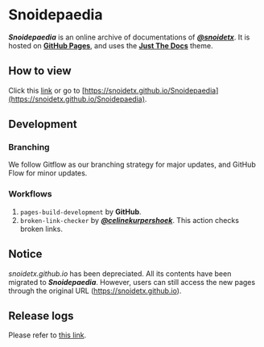 # Snoidepaedia

***Snoidepaedia*** is an online archive of documentations of [***@snoidetx***](https://github.com/snoidetx). It is hosted on [**GitHub Pages**](https://pages.github.com/), and uses the [**Just The Docs**](https://github.com/just-the-docs/just-the-docs) theme.

## How to view

Click this [link](https://snoidetx.github.io/Snoidepaedia) or go to [https://snoidetx.github.io/Snoidepaedia](https://snoidetx.github.io/Snoidepaedia).

## Development
### Branching

We follow Gitflow as our branching strategy for major updates, and GitHub Flow for minor updates.

### Workflows

1. `pages-build-development` by **GitHub**.
2. `broken-link-checker` by [***@celinekurpershoek***](https://github.com/celinekurpershoek/link-checker). This action checks broken links.

## Notice

*snoidetx.github.io* has been depreciated. All its contents have been migrated to ***Snoidepaedia***. However, users can still access the new pages through the original URL (https://snoidetx.github.io).

## Release logs

Please refer to [this link](https://github.com/snoidetx/Snoidepaedia/wiki/Release-Logs).
